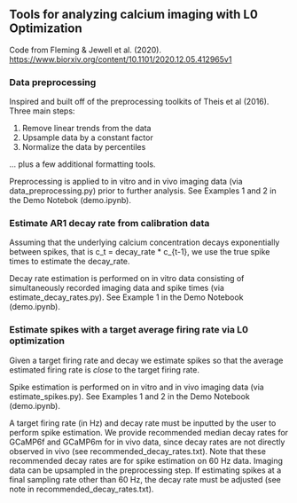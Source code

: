 Tools for analyzing calcium imaging with L0 Optimization
-----

Code from Fleming & Jewell et al. (2020). https://www.biorxiv.org/content/10.1101/2020.12.05.412965v1

### Data preprocessing 

Inspired and built off of the preprocessing toolkits of Theis et al (2016). 
Three main steps: 

1. Remove linear trends from the data 
2. Upsample data by a constant factor 
3. Normalize the data by percentiles  

... plus a few additional formatting tools.

Preprocessing is applied to in vitro and in vivo imaging data (via data_preprocessing.py) prior to further analysis. See Examples 1 and 2 in the Demo Notebok (demo.ipynb).

### Estimate AR1 decay rate from calibration data 

Assuming that the underlying calcium concentration decays exponentially between spikes, that is c_t = decay_rate * c_{t-1},
we use the true spike times to estimate the decay_rate. 

Decay rate estimation is performed on in vitro data consisting of simultaneously recorded imaging data and spike times (via estimate_decay_rates.py). See Example 1 in the Demo Notebook (demo.ipynb). 

### Estimate spikes with a target average firing rate via L0 optimization 

Given a target firing rate and decay we estimate spikes so that the average estimated firing rate is *close* to the target firing rate. 

Spike estimation is performed on in vitro and in vivo imaging data (via estimate_spikes.py). See Examples 1 and 2 in the Demo Notebook (demo.ipynb).

A target firing rate (in Hz) and decay rate must be inputted by the user to perform spike estimation. We provide recommended median decay rates for GCaMP6f and GCaMP6m for in vivo data, since decay rates are not directly observed in vivo (see recommended_decay_rates.txt). Note that these recommended decay rates are for spike estimation on 60 Hz data. Imaging data can be upsampled in the preprocessing step. If estimating spikes at a final sampling rate other than 60 Hz, the decay rate must be adjusted (see note in recommended_decay_rates.txt).
